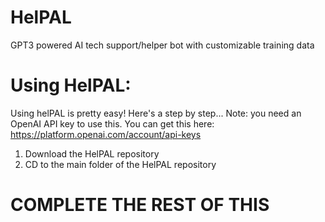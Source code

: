 # HelPAL
GPT3 powered AI tech support/helper bot with customizable training data


# Using HelPAL:
Using helPAL is pretty easy! Here's a step by step...
Note: you need an OpenAI API key to use this. You can get this here: https://platform.openai.com/account/api-keys

1. Download the HelPAL repository
2. CD to the main folder of the HelPAL repository
# COMPLETE THE REST OF THIS
